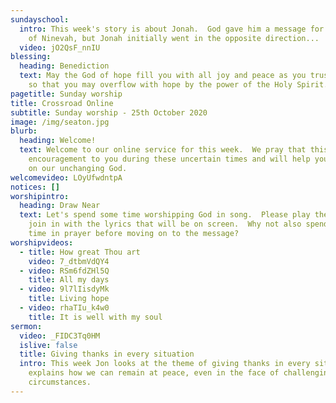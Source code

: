 ```yaml
---
sundayschool:
  intro: This week's story is about Jonah.  God gave him a message for the people
    of Ninevah, but Jonah initially went in the opposite direction...
  video: jO2QsF_nnIU
blessing:
  heading: Benediction
  text: May the God of hope fill you with all joy and peace as you trust in Him,
    so that you may overflow with hope by the power of the Holy Spirit.
pagetitle: Sunday worship
title: Crossroad Online
subtitle: Sunday worship - 25th October 2020
image: /img/seaton.jpg
blurb:
  heading: Welcome!
  text: Welcome to our online service for this week.  We pray that this will be an
    encouragement to you during these uncertain times and will help you to focus
    on our unchanging God.
welcomevideo: LOyUfwdntpA
notices: []
worshipintro:
  heading: Draw Near
  text: Let's spend some time worshipping God in song.  Please play the videos and
    join in with the lyrics that will be on screen.  Why not also spend some
    time in prayer before moving on to the message?
worshipvideos:
  - title: How great Thou art
    video: 7_dtbmVdQY4
  - video: RSm6fdZHl5Q
    title: All my days
  - video: 9l7lIisdyMk
    title: Living hope
  - video: rhaTIu_k4w0
    title: It is well with my soul
sermon:
  video: _FIDC3Tq0HM
  islive: false
  title: Giving thanks in every situation
  intro: This week Jon looks at the theme of giving thanks in every situation and
    explains how we can remain at peace, even in the face of challenging
    circumstances.
---
```

